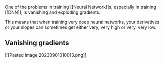 
One of the problems in training [[Neural Network]]s, especially in training [[DNN]], is vanishing and exploding gradients.

This means that when training very deep neural networks, your derivatives or your slopes can sometimes get either very, very high or very, very low.

## Vanishing gradients

![[Pasted image 20230901010013.png]]


